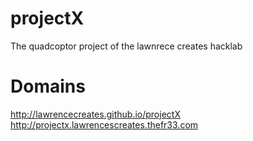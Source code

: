 projectX
========

The quadcoptor project of the lawnrece creates hacklab


Domains
=======
http://lawrencecreates.github.io/projectX
http://projectx.lawrencescreates.thefr33.com
